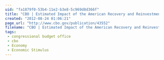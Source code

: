 ```yaml
---
uid: "fa1879f0-53b4-11e2-b3e8-5c969d8d366f"
title: "CBO | Estimated Impact of the American Recovery and Reinvestment Act on Employment and Economic Output from April 2012 Through June 2012"
created: "2012-08-24 01:06:21"
page_url: "http://www.cbo.gov/publication/43552"
filename: "CBO | Estimated Impact of the American Recovery and Reinvestment Act on Employment and Economic Output from April 2012 Through June 2012.html"
tags: 
 - congressional budget office
 - cbo
 - Economy
 - Economic Stimulus
---
```

